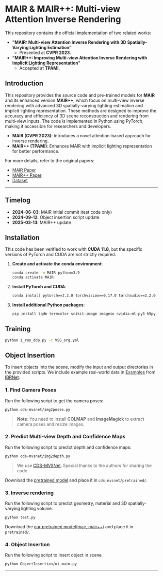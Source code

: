 # MAIR & MAIR++: Multi-view Attention Inverse Rendering

This repository contains the official implementation of two related works:
- **"MAIR: Multi-view Attention Inverse Rendering with 3D Spatially-Varying Lighting Estimation"**  
  - Presented at **CVPR 2023**.
- **"MAIR++: Improving Multi-view Attention Inverse Rendering with Implicit Lighting Representation"**  
  - Accepted at **TPAMI**.

## Introduction

This repository provides the source code and pre-trained models for **MAIR** and its enhanced version **MAIR++**, which focus on multi-view inverse rendering with advanced 3D spatially-varying lighting estimation and implicit lighting representation. These methods are designed to improve the accuracy and efficiency of 3D scene reconstruction and rendering from multi-view inputs. The code is implemented in Python using PyTorch, making it accessible for researchers and developers.

- **MAIR (CVPR 2023)**: Introduces a novel attention-based approach for inverse rendering.
- **MAIR++ (TPAMI)**: Enhances MAIR with implicit lighting representation for better performance.

For more details, refer to the original papers:
- [MAIR Paper](https://arxiv.org/abs/2303.12368)
- [MAIR++ Paper](https://arxiv.org/abs/2408.06707)
- [Dataset](https://github.com/bring728/OpenRooms_FF)
---

## Timelog
- **2024-06-03**: MAIR initial commit (test code only)
- **2024-09-12**: Object insertion script update
- **2025-03-13**: MAIR++ update

## Installation

This code has been verified to work with **CUDA 11.8**, but the specific versions of PyTorch and CUDA are not strictly required.

1. **Create and activate the conda environment**:
   ```bash
   conda create -n MAIR python=3.9
   conda activate MAIR
   ```

2. **Install PyTorch and CUDA**:
   ```bash
   conda install pytorch==2.2.0 torchvision==0.17.0 torchaudio==2.2.0 pytorch-cuda=11.8 -c pytorch -c nvidia
   ```

3. **Install additional Python packages**:
   ```bash
   pip install tqdm termcolor scikit-image imageio nvidia-ml-py3 h5py wandb opencv-python trimesh[easy] einops
   ```
## Training
```bash
python 1_run_ddp.py -c VSG_org.yml
```
   



## Object Insertion

To insert objects into the scene, modify the input and output directories in the provided scripts. We include example real-world data in [Examples](https://github.com/bring728/MAIR_Open/tree/master/Examples/input) from [IBRNet](https://github.com/googleinterns/IBRNet?tab=readme-ov-file).  

### 1. **Find Camera Poses**
   Run the following script to get the camera poses:
   ```bash
   python cds-mvsnet/img2poses.py
   ```

   > **Note**: You need to install **COLMAP** and **ImageMagick** to extract camera poses and resize images.

### 2. **Predict Multi-view Depth and Confidence Maps**
   Run the following script to predict depth and confidence maps:
   ```bash
   python cds-mvsnet/img2depth.py
   ```

   > We use [CDS-MVSNet](https://github.com/TruongKhang/cds-mvsnet). Special thanks to the authors for sharing the code.

   Download the [pretrained model](https://github.com/TruongKhang/cds-mvsnet/tree/main/pretrained/fine_tuning_on_blended) and place it in `cds-mvsnet/pretrained/`.
   

### 3. **Inverse rendering**
   Run the following script to predict geometry, material and 3D spatially-varying lighting volume.
   ```bash
   python test.py
   ```

   Download the [our pretrained model(mair, mair++)](https://drive.google.com/drive/folders/1cwm8qZdOJJziTjxJOG1bgqN0Mt-f60-V?usp=sharing) and place it in `pretrained/`.
   

### 4. **Object Insertion**
   Run the following script to insert object in scene.
   ```bash
   python ObjectInsertion/oi_main.py
   ```

---

